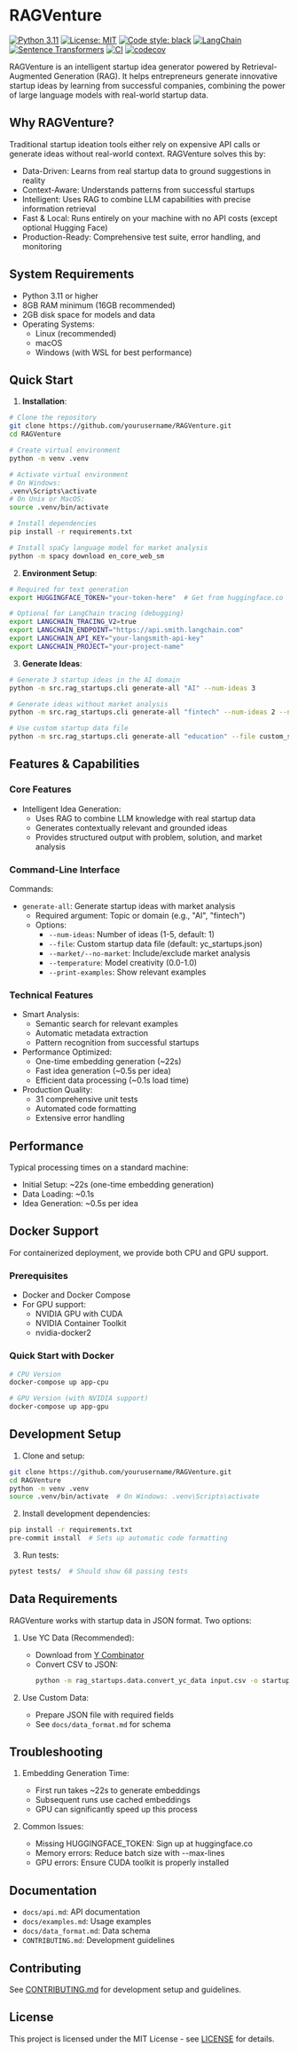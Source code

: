 # RAGVenture
[![Python 3.11](https://img.shields.io/badge/python-3.11-blue.svg)](https://www.python.org/downloads/release/python-3110/)
[![License: MIT](https://img.shields.io/badge/License-MIT-yellow.svg)](https://opensource.org/licenses/MIT)
[![Code style: black](https://img.shields.io/badge/code%20style-black-000000.svg)](https://github.com/psf/black)
[![LangChain](https://img.shields.io/badge/powered%20by-LangChain-blue.svg)](https://github.com/hwchase17/langchain)
[![Sentence Transformers](https://img.shields.io/badge/powered%20by-Sentence%20Transformers-blue.svg)](https://www.sbert.net/)
[![CI](https://github.com/valginer0/rag_startups/actions/workflows/ci.yml/badge.svg)](https://github.com/valginer0/rag_startups/actions/workflows/ci.yml)
[![codecov](https://codecov.io/gh/valginer0/rag_startups/graph/badge.svg)](https://codecov.io/gh/valginer0/rag_startups)

RAGVenture is an intelligent startup idea generator powered by Retrieval-Augmented Generation (RAG). It helps entrepreneurs generate innovative startup ideas by learning from successful companies, combining the power of large language models with real-world startup data.

## Why RAGVenture?

Traditional startup ideation tools either rely on expensive API calls or generate ideas without real-world context. RAGVenture solves this by:
- Data-Driven: Learns from real startup data to ground suggestions in reality
- Context-Aware: Understands patterns from successful startups
- Intelligent: Uses RAG to combine LLM capabilities with precise information retrieval
- Fast & Local: Runs entirely on your machine with no API costs (except optional Hugging Face)
- Production-Ready: Comprehensive test suite, error handling, and monitoring

## System Requirements

- Python 3.11 or higher
- 8GB RAM minimum (16GB recommended)
- 2GB disk space for models and data
- Operating Systems:
  - Linux (recommended)
  - macOS
  - Windows (with WSL for best performance)

## Quick Start

1. **Installation**:
```bash
# Clone the repository
git clone https://github.com/yourusername/RAGVenture.git
cd RAGVenture

# Create virtual environment
python -m venv .venv

# Activate virtual environment
# On Windows:
.venv\Scripts\activate
# On Unix or MacOS:
source .venv/bin/activate

# Install dependencies
pip install -r requirements.txt

# Install spaCy language model for market analysis
python -m spacy download en_core_web_sm
```

2. **Environment Setup**:
```bash
# Required for text generation
export HUGGINGFACE_TOKEN="your-token-here"  # Get from huggingface.co

# Optional for LangChain tracing (debugging)
export LANGCHAIN_TRACING_V2=true
export LANGCHAIN_ENDPOINT="https://api.smith.langchain.com"
export LANGCHAIN_API_KEY="your-langsmith-api-key"
export LANGCHAIN_PROJECT="your-project-name"
```

3. **Generate Ideas**:
```bash
# Generate 3 startup ideas in the AI domain
python -m src.rag_startups.cli generate-all "AI" --num-ideas 3

# Generate ideas without market analysis
python -m src.rag_startups.cli generate-all "fintech" --num-ideas 2 --no-market

# Use custom startup data file
python -m src.rag_startups.cli generate-all "education" --file custom_startups.json
```

## Features & Capabilities

### Core Features
- Intelligent Idea Generation:
  - Uses RAG to combine LLM knowledge with real startup data
  - Generates contextually relevant and grounded ideas
  - Provides structured output with problem, solution, and market analysis

### Command-Line Interface
Commands:
- `generate-all`: Generate startup ideas with market analysis
  - Required argument: Topic or domain (e.g., "AI", "fintech")
  - Options:
    - `--num-ideas`: Number of ideas (1-5, default: 1)
    - `--file`: Custom startup data file (default: yc_startups.json)
    - `--market/--no-market`: Include/exclude market analysis
    - `--temperature`: Model creativity (0.0-1.0)
    - `--print-examples`: Show relevant examples

### Technical Features
- Smart Analysis:
  - Semantic search for relevant examples
  - Automatic metadata extraction
  - Pattern recognition from successful startups
- Performance Optimized:
  - One-time embedding generation (~22s)
  - Fast idea generation (~0.5s per idea)
  - Efficient data processing (~0.1s load time)
- Production Quality:
  - 31 comprehensive unit tests
  - Automated code formatting
  - Extensive error handling

## Performance

Typical processing times on a standard machine:
- Initial Setup: ~22s (one-time embedding generation)
- Data Loading: ~0.1s
- Idea Generation: ~0.5s per idea

## Docker Support

For containerized deployment, we provide both CPU and GPU support.

### Prerequisites
- Docker and Docker Compose
- For GPU support:
  - NVIDIA GPU with CUDA
  - NVIDIA Container Toolkit
  - nvidia-docker2

### Quick Start with Docker
```bash
# CPU Version
docker-compose up app-cpu

# GPU Version (with NVIDIA support)
docker-compose up app-gpu
```

## Development Setup

1. Clone and setup:
```bash
git clone https://github.com/yourusername/RAGVenture.git
cd RAGVenture
python -m venv .venv
source .venv/bin/activate  # On Windows: .venv\Scripts\activate
```

2. Install development dependencies:
```bash
pip install -r requirements.txt
pre-commit install  # Sets up automatic code formatting
```

3. Run tests:
```bash
pytest tests/  # Should show 68 passing tests
```

## Data Requirements

RAGVenture works with startup data in JSON format. Two options:

1. Use YC Data (Recommended):
   - Download from [Y Combinator](https://www.ycombinator.com/companies)
   - Convert CSV to JSON:
     ```bash
     python -m rag_startups.data.convert_yc_data input.csv -o startups.json
     ```

2. Use Custom Data:
   - Prepare JSON file with required fields
   - See `docs/data_format.md` for schema

## Troubleshooting

1. Embedding Generation Time:
   - First run takes ~22s to generate embeddings
   - Subsequent runs use cached embeddings
   - GPU can significantly speed up this process

2. Common Issues:
   - Missing HUGGINGFACE_TOKEN: Sign up at huggingface.co
   - Memory errors: Reduce batch size with --max-lines
   - GPU errors: Ensure CUDA toolkit is properly installed

## Documentation

- `docs/api.md`: API documentation
- `docs/examples.md`: Usage examples
- `docs/data_format.md`: Data schema
- `CONTRIBUTING.md`: Development guidelines

## Contributing

See [CONTRIBUTING.md](CONTRIBUTING.md) for development setup and guidelines.

## License

This project is licensed under the MIT License - see [LICENSE](LICENSE) for details.
